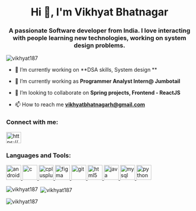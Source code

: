 <h1 align="center">Hi 👋, I'm Vikhyat Bhatnagar</h1>
<h3 align="center">A passionate Software developer from India. I love interacting with people learning new technologies, working on system design problems.</h3>

<p align="left"> <img src="https://komarev.com/ghpvc/?username=vikhyat187&label=Profile%20views&color=0e75b6&style=flat" alt="vikhyat187" /> </p>
<!-- 
<p align="left"> <a href="https://github.com/ryo-ma/github-profile-trophy"><img src="https://github-profile-trophy.vercel.app/?username=vikhyat187" alt="vikhyat187" /></a> </p> -->

- 🔭 I’m currently working on **DSA skills, System design **

- 🌱 I’m currently working as **Programmer Analyst Intern@ Jumbotail**

- 👯 I’m looking to collaborate on **Spring projects, Frontend - ReactJS**

- 📫 How to reach me **vikhyatbhatnagarh@gmail.com**

<h3 align="left">Connect with me:</h3>
<p align="left">
<a href="https://linkedin.com/in/https://www.linkedin.com/in/vikhyat-bhatnagar-1402b7196/" target="blank"><img align="center" src="https://cdn.jsdelivr.net/npm/simple-icons@3.0.1/icons/linkedin.svg" alt="https://www.linkedin.com/in/vikhyat-bhatnagar-1402b7196/" height="30" width="40" /></a>
</p>

<h3 align="left">Languages and Tools:</h3>
<p align="left"> 
 <a href="https://developer.android.com" target="_blank"> <img src="https://devicons.github.io/devicon/devicon.git/icons/android/android-original-wordmark.svg" alt="android" width="40" height="40"/> </a> 
 <a href="https://www.cprogramming.com/" target="_blank"> <img src="https://devicons.github.io/devicon/devicon.git/icons/c/c-original.svg" alt="c" width="40" height="40"/> </a>
 <a href="https://www.w3schools.com/cpp/" target="_blank"> <img src="https://devicons.github.io/devicon/devicon.git/icons/cplusplus/cplusplus-original.svg" alt="cplusplus" width="40" height="40"/> </a>
 <a href="https://www.figma.com/" target="_blank"> <img src="https://www.vectorlogo.zone/logos/figma/figma-icon.svg" alt="figma" width="40" height="40"/> </a> <a href="https://git-scm.com/" target="_blank"> <img src="https://www.vectorlogo.zone/logos/git-scm/git-scm-icon.svg" alt="git" width="40" height="40"/> </a> <a href="https://www.w3.org/html/" target="_blank"> <img src="https://devicons.github.io/devicon/devicon.git/icons/html5/html5-original-wordmark.svg" alt="html5" width="40" height="40"/> </a> <a href="https://www.java.com" target="_blank"> <img src="https://devicons.github.io/devicon/devicon.git/icons/java/java-original-wordmark.svg" alt="java" width="40" height="40"/> </a> <a href="https://www.mysql.com/" target="_blank"> <img src="https://devicons.github.io/devicon/devicon.git/icons/mysql/mysql-original-wordmark.svg" alt="mysql" width="40" height="40"/> </a> <a href="https://www.python.org" target="_blank"> <img src="https://devicons.github.io/devicon/devicon.git/icons/python/python-original.svg" alt="python" width="40" height="40"/> </a> </p>

<p><img align="left" src="https://github-readme-stats.vercel.app/api/top-langs?username=vikhyat187&show_icons=true&locale=en&layout=compact" alt="vikhyat187" /></p>

<p>&nbsp;<img align="center" src="https://github-readme-stats.vercel.app/api?username=vikhyat187&show_icons=true&locale=en" alt="vikhyat187" /></p>

<p><img align="center" src="https://github-readme-streak-stats.herokuapp.com/?user=vikhyat187&" alt="vikhyat187" /></p>

